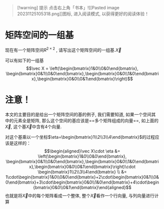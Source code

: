 
>[!warning] 提示
>点击右上角「书本」![[Pasted image 20231125105318.png]]图标, 进入阅读模式, 以获得更好的阅读体验！

# 矩阵空间的一组基

现在有一个矩阵空间$R^{2\times2}$ , 请写出这个矩阵空间的一组基.$\vec X$ 

可以有如下的一组基$$\vec X = \left(\begin{bmatrix}1&0\\0&0\end{bmatrix}, \begin{bmatrix}0&1\\0&0\end{bmatrix},\begin{bmatrix}0&0\\1&0\end{bmatrix},\begin{bmatrix}0&0\\0&1\end{bmatrix}\right)$$

# 注意！

本文的主要目的是给出一个矩阵空间的基的例子, 我们需要知道, 如果一个空间其中的元素全是矩阵, 那么这个空间的基应该是==多个矩阵组成的向量==, 如上面的$\vec X$, 这个基$\vec X$中含有$4$个向量.

对这个基乘以一个坐标$\eta=\begin{bmatrix}1\\2\\3\\4\end{bmatrix}$的过程应该是这样的：$$\begin{aligned}\vec X\cdot \eta &= \left(\begin{bmatrix}1&0\\0&0\end{bmatrix}, \begin{bmatrix}0&1\\0&0\end{bmatrix},\begin{bmatrix}0&0\\1&0\end{bmatrix},\begin{bmatrix}0&0\\0&1\end{bmatrix}\right)\cdot \begin{bmatrix}1\\2\\3\\4\end{bmatrix}  \\ &= 1\cdot\begin{bmatrix}1&0\\0&0\end{bmatrix}+2\cdot\begin{bmatrix}0&1\\0&0\end{bmatrix}+3\cdot\begin{bmatrix}0&0\\1&0\end{bmatrix}+4\cdot\begin{bmatrix}0&0\\0&1\end{bmatrix}\end{aligned}$$也就是将$\vec{X}$中的每个矩阵看成一个整体, 整个$\vec{X}$看作一个行向量, 与列向量进行计算